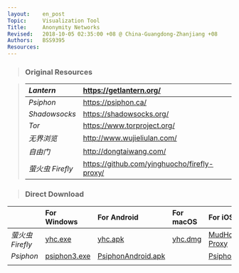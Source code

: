 ```yaml
---
layout:    en_post
Topic:     Visualization Tool
Title:     Anonymity Networks
Revised:   2018-10-05 02:35:00 +08 @ China-Guangdong-Zhanjiang +08
Authors:   BSS9395
Resources: 
---
```


> ### Original Resources

> | *Lantern*        | <https://getlantern.org/>                      |
> | :--------------- | :--------------------------------------------- |
> | *Psiphon*        | <https://psiphon.ca/>                          |
> | *Shadowsocks*    | <https://shadowsocks.org/>                     |
> | *Tor*            | <https://www.torproject.org/>                  |
> | *无界浏览*       | <http://www.wujieliulan.com/>                  |
> | *自由门*         | <http://dongtaiwang.com/>                      |
> | *萤火虫 Firefly* | <https://github.com/yinghuocho/firefly-proxy/> |

> ### Direct Download

|                  | **For Windows**                        | **For Android**                                    | **For macOS**                | **For iOS**                                                  |
| :--------------- | :------------------------------------- | :------------------------------------------------- | :--------------------------- | :----------------------------------------------------------- |
| *萤火虫 Firefly* | [yhc.exe](resources/yhc.exe)           | [yhc.apk](resources/yhc.apk)                       | [yhc.dmg](resources/yhc.dmg) | [MudHorse Proxy](https://itunes.apple.com/us/app/mudhorse-proxy/id1260125306) |
| *Psiphon*        | [psiphon3.exe](resources/psiphon3.exe) | [PsiphonAndroid.apk](resources/PsiphonAndroid.apk) |                              | [Psiphon](https://itunes.apple.com/us/app/psiphon/id1276263909?ls=1&mt=8) |
|                  |                                        |                                                    |                              |                                                              |

